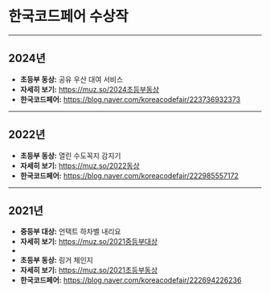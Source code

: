 # 한국코드페어 수상작

---

## 2024년

* **초등부 동상:** 공유 우산 대여 서비스
* **자세히 보기:** https://muz.so/2024초등부동상
* **한국코드페어:** https://blog.naver.com/koreacodefair/223736932373

---

## 2022년

* **초등부 동상:** 열린 수도꼭지 감지기
* **자세히 보기:** https://muz.so/2022동상
* **한국코드페어:** https://blog.naver.com/koreacodefair/222985557172

---

## 2021년

* **중등부 대상:** 언택트 하차벨 내리요
* **자세히 보기:** https://muz.so/2021중등부대상
* 
* **초등부 동상:** 링거 체인지
* **자세히 보기:** https://muz.so/2021초등부동상
* **한국코드페어:** https://blog.naver.com/koreacodefair/222694226236
